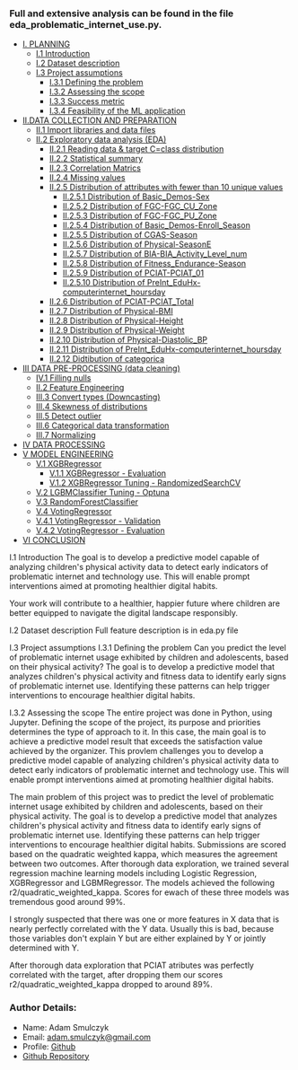 ### Full and extensive analysis can be found in the file eda_problematic_internet_use.py.

- [I. PLANNING](#I)
    - [I.1 Introduction](#I.1)
    - [I.2 Dataset description](#I.2)
    - [I.3 Project assumptions](#I.3)
        - [I.3.1 Defining the problem](#I.3.1)
        - [I.3.2 Assessing the scope](#I.3.2)
        - [I.3.3 Success metric](#I.3.3)
        - [I.3.4 Feasibility  of the ML application](#I.3.4)
- [II.DATA COLLECTION AND PREPARATION](#II)
    - [II.1 Import libraries and data files](#II.1)
    - [II.2 Exploratory data analysis (EDA)](#II.2)
        - [II.2.1 Reading data & target C=class distribution](#II.2.1)
        - [II.2.2 Statistical summary](#II.2.2)
        - [II.2.3 Correlation Matrics](#II.2.3)
        - [II.2.4 Missing values](#II.2.4)
        - [II.2.5 Distribution of attributes with fewer than 10 unique values](#II.2.5)
            - [II.2.5.1 Distribution of Basic_Demos-Sex](#II.2.5.1)
            - [II.2.5.2 Distribution of FGC-FGC_CU_Zone](#II.2.5.2)
            - [II.2.5.3 Distribution of FGC-FGC_PU_Zone](#II.2.5.3)
            - [II.2.5.4 Distribution of Basic_Demos-Enroll_Season](#II.2.5.4)            
            - [II.2.5.5 Distribution of CGAS-Season](#II.2.5.5)            
            - [II.2.5.6 Distribution of Physical-SeasonE](#II.2.5.6)           
            - [II.2.5.7 Distribution of BIA-BIA_Activity_Level_num](#II.2.5.7)
            - [II.2.5.8 Distribution of Fitness_Endurance-Season](#II.2.5.8)
            - [II.2.5.9 Distribution of PCIAT-PCIAT_01](#II.2.5.9)            
            - [II.2.5.10 Distribution of PreInt_EduHx-computerinternet_hoursday](#II.2.5.10)          
       - [II.2.6 Distribution of PCIAT-PCIAT_Total](#II.2.6) 
       - [II.2.7 Distribution of Physical-BMI](#II.2.7)
       - [II.2.8 Distribution of Physical-Height](#II.2.8)       
       - [II.2.9 Distribution of Physical-Weight](#II.2.9)     
       - [II.2.10 Distribution of Physical-Diastolic_BP](#II.2.10)       
       - [II.2.11 Distribution of PreInt_EduHx-computerinternet_hoursday](#II.2.11)       
       - [II.2.12 Didtibution of categorica](#II.2.12)   
- [III DATA PRE-PROCESSING (data cleaning)](#III)     
    - [IV.1 Filling nulls](#IV.1)
    - [II.2 Feature Engineering](#IV.2) 
    - [III.3 Convert types (Downcasting)](#III.3)
    - [III.4 Skewness of distributions](#III.4)
    - [III.5 Detect outlier](#III.5)
    - [III.6 Categorical data transformation](#III.6)   
    - [III.7 Normalizing](#III.7)     
- [IV DATA PROCESSING](#IV)
- [V MODEL ENGINEERING](#V)
    - [V.1 XGBRegressor](#V.1)
        - [V.1.1 XGBRegressor - Evaluation](#V.1.1)
        - [V.1.2 XGBRegressor Tuning - RandomizedSearchCV](#V.1.2)
    - [V.2 LGBMClassifier Tuning - Optuna](#V.2) 
    - [V.3 RandomForestClassifier](#V.3)
    - [V.4 VotingRegressor](#V.4)
    - [V.4.1 VotingRegressor - Validation](#V.4.1)
    - [V.4.2 VotingRegressor - Evaluation](#V.4.2)
- [VI CONCLUSION](#VI)  
   
   
I.1 Introduction
The goal is to develop a predictive model capable of analyzing children's physical activity data to detect early indicators of problematic internet and technology use. This will enable prompt interventions aimed at promoting healthier digital habits.

Your work will contribute to a healthier, happier future where children are better equipped to navigate the digital landscape responsibly.

I.2 Dataset description
Full feature description is in eda.py file

I.3 Project assumptions
I.3.1 Defining the problem
Can you predict the level of problematic internet usage exhibited by children and adolescents, based on their physical activity? The goal is to develop a predictive model that analyzes children's physical activity and fitness data to identify early signs of problematic internet use. Identifying these patterns can help trigger interventions to encourage healthier digital habits.

I.3.2 Assessing the scope
The entire project was done in Python, using Jupyter. Defining the scope of the project, its purpose and priorities determines the type of approach to it. In this case, the main goal is to achieve a predictive model result that exceeds the satisfaction value achieved by the organizer. This provlem challenges you to develop a predictive model capable of analyzing children's physical activity data to detect early indicators of problematic internet and technology use. This will enable prompt interventions aimed at promoting healthier digital habits.

The main problem of this project was to predict the level of problematic internet usage exhibited by children and adolescents, based on their physical activity. The goal is to develop a predictive model that analyzes children's physical activity and fitness data to identify early signs of problematic internet use. Identifying these patterns can help trigger interventions to encourage healthier digital habits. Submissions are scored based on the quadratic weighted kappa, which measures the agreement between two outcomes.
After thorough data exploration, we trained several regression machine learning models including Logistic Regression, XGBRegressor and LGBMRegressor. The models achieved the following r2/quadratic_weighted_kappa. Scores for ewach of these three models was tremendous good around 99%.

I strongly suspected that there was one or more features in X data that is nearly perfectly correlated with the Y data. Usually this is bad, because those variables don't explain Y but are either explained by Y or jointly determined with Y.

After thorough data exploration that PCIAT atributes was perfectly correlated with the target, after dropping them our scores r2/quadratic_weighted_kappa dropped to around 89%.


### Author Details:
- Name: Adam Smulczyk
- Email: adam.smulczyk@gmail.com
- Profile: [Github](https://github.com/AdamSmulczyk)
- [Github Repository](https://github.com/AdamSmulczyk/018_Vector_Borne_Disease)

